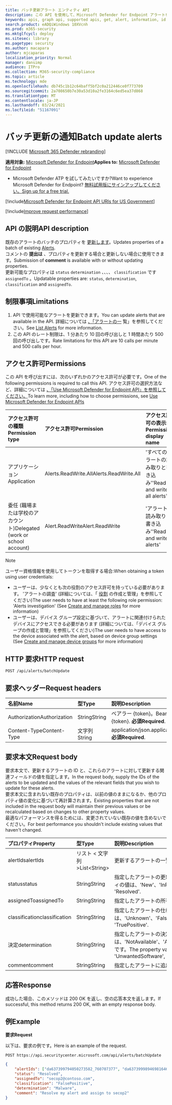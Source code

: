```yaml
---
title: バッチ更新アラート エンティティ API
description: この API を使用して、Microsoft Defender for Endpoint アラートをバッチで更新する方法について説明します。 状態、決定、分類、および assignedTo プロパティを更新できます。
keywords: apis, graph api, supported apis, get, alert, information, id
search.product: eADQiWindows 10XVcnh
ms.prod: m365-security
ms.mktglfcycl: deploy
ms.sitesec: library
ms.pagetype: security
ms.author: macapara
author: mjcaparas
localization_priority: Normal
manager: dansimp
audience: ITPro
ms.collection: M365-security-compliance
ms.topic: article
ms.technology: mde
ms.openlocfilehash: db745c1b12c64baff5bf2c0a212446ce0f773709
ms.sourcegitcommit: 2a708650b7e30a53d10a2fe3164c6ed5ea37d868
ms.translationtype: MT
ms.contentlocale: ja-JP
ms.lasthandoff: 03/24/2021
ms.locfileid: "51167091"
---
```

# <a name="batch-update-alerts"></a><span data-ttu-id="9bc50-105">バッチ更新の通知</span><span class="sxs-lookup"><span data-stu-id="9bc50-105">Batch update alerts</span></span>

[!INCLUDE [Microsoft 365 Defender rebranding](../../includes/microsoft-defender.md)]


<span data-ttu-id="9bc50-106">**適用対象:** [Microsoft Defender for Endpoint](https://go.microsoft.com/fwlink/p/?linkid=2154037)</span><span class="sxs-lookup"><span data-stu-id="9bc50-106">**Applies to:** [Microsoft Defender for Endpoint](https://go.microsoft.com/fwlink/p/?linkid=2154037)</span></span>

- <span data-ttu-id="9bc50-107">Microsoft Defender ATP を試してみたいですか?</span><span class="sxs-lookup"><span data-stu-id="9bc50-107">Want to experience Microsoft Defender for Endpoint?</span></span> [<span data-ttu-id="9bc50-108">無料試用版にサインアップしてください。</span><span class="sxs-lookup"><span data-stu-id="9bc50-108">Sign up for a free trial.</span></span>](https://www.microsoft.com/microsoft-365/windows/microsoft-defender-atp?ocid=docs-wdatp-exposedapis-abovefoldlink) 

[!include[Microsoft Defender for Endpoint API URIs for US Government](../../includes/microsoft-defender-api-usgov.md)]

[!include[Improve request performance](../../includes/improve-request-performance.md)]


## <a name="api-description"></a><span data-ttu-id="9bc50-109">API の説明</span><span class="sxs-lookup"><span data-stu-id="9bc50-109">API description</span></span>
<span data-ttu-id="9bc50-110">既存のアラートのバッチのプロパティを [更新します](alerts.md)。</span><span class="sxs-lookup"><span data-stu-id="9bc50-110">Updates properties of a batch of existing [Alerts](alerts.md).</span></span>
<br><span data-ttu-id="9bc50-111">コメントの **提出は** 、プロパティを更新する場合と更新しない場合に使用できます。</span><span class="sxs-lookup"><span data-stu-id="9bc50-111">Submission of **comment** is available with or without updating properties.</span></span>
<br><span data-ttu-id="9bc50-112">更新可能なプロパティは `status` `determination` 、、、、 `classification` です `assignedTo` 。</span><span class="sxs-lookup"><span data-stu-id="9bc50-112">Updatable properties are: `status`, `determination`, `classification` and `assignedTo`.</span></span>


## <a name="limitations"></a><span data-ttu-id="9bc50-113">制限事項</span><span class="sxs-lookup"><span data-stu-id="9bc50-113">Limitations</span></span>
1. <span data-ttu-id="9bc50-114">API で使用可能なアラートを更新できます。</span><span class="sxs-lookup"><span data-stu-id="9bc50-114">You can update alerts that are available in the API.</span></span> <span data-ttu-id="9bc50-115">詳細については [、「アラートの一](get-alerts.md) 覧」を参照してください。</span><span class="sxs-lookup"><span data-stu-id="9bc50-115">See [List Alerts](get-alerts.md) for more information.</span></span>
2. <span data-ttu-id="9bc50-116">この API のレート制限は、1 分あたり 10 回の呼び出しと 1 時間あたり 500 回の呼び出しです。</span><span class="sxs-lookup"><span data-stu-id="9bc50-116">Rate limitations for this API are 10 calls per minute and 500 calls per hour.</span></span>


## <a name="permissions"></a><span data-ttu-id="9bc50-117">アクセス許可</span><span class="sxs-lookup"><span data-stu-id="9bc50-117">Permissions</span></span>
<span data-ttu-id="9bc50-118">この API を呼び出すには、次のいずれかのアクセス許可が必要です。</span><span class="sxs-lookup"><span data-stu-id="9bc50-118">One of the following permissions is required to call this API.</span></span> <span data-ttu-id="9bc50-119">アクセス許可の選択方法など、詳細については [、「Use Microsoft Defender for Endpoint API」を参照してください。](apis-intro.md)</span><span class="sxs-lookup"><span data-stu-id="9bc50-119">To learn more, including how to choose permissions, see [Use Microsoft Defender for Endpoint APIs](apis-intro.md)</span></span>

<span data-ttu-id="9bc50-120">アクセス許可の種類</span><span class="sxs-lookup"><span data-stu-id="9bc50-120">Permission type</span></span> |   <span data-ttu-id="9bc50-121">アクセス許可</span><span class="sxs-lookup"><span data-stu-id="9bc50-121">Permission</span></span>  |   <span data-ttu-id="9bc50-122">アクセス許可の表示名</span><span class="sxs-lookup"><span data-stu-id="9bc50-122">Permission display name</span></span>
:---|:---|:---
<span data-ttu-id="9bc50-123">アプリケーション</span><span class="sxs-lookup"><span data-stu-id="9bc50-123">Application</span></span> |   <span data-ttu-id="9bc50-124">Alerts.ReadWrite.All</span><span class="sxs-lookup"><span data-stu-id="9bc50-124">Alerts.ReadWrite.All</span></span> |  <span data-ttu-id="9bc50-125">'すべてのアラートの読み取りと書き込み'</span><span class="sxs-lookup"><span data-stu-id="9bc50-125">'Read and write all alerts'</span></span>
<span data-ttu-id="9bc50-126">委任 (職場または学校のアカウント)</span><span class="sxs-lookup"><span data-stu-id="9bc50-126">Delegated (work or school account)</span></span> | <span data-ttu-id="9bc50-127">Alert.ReadWrite</span><span class="sxs-lookup"><span data-stu-id="9bc50-127">Alert.ReadWrite</span></span> | <span data-ttu-id="9bc50-128">'アラートの読み取りと書き込み'</span><span class="sxs-lookup"><span data-stu-id="9bc50-128">'Read and write alerts'</span></span>

>[!Note]
> <span data-ttu-id="9bc50-129">ユーザー資格情報を使用してトークンを取得する場合:</span><span class="sxs-lookup"><span data-stu-id="9bc50-129">When obtaining a token using user credentials:</span></span>
>- <span data-ttu-id="9bc50-130">ユーザーは、少なくとも次の役割のアクセス許可を持っている必要があります。 'アラートの調査' (詳細については、「 [役割](user-roles.md) の作成と管理」を参照してください)</span><span class="sxs-lookup"><span data-stu-id="9bc50-130">The user needs to have at least the following role permission: 'Alerts investigation' (See [Create and manage roles](user-roles.md) for more information)</span></span>
>- <span data-ttu-id="9bc50-131">ユーザーは、デバイス グループ設定に基づいて、アラートに関連付けられたデバイスにアクセスできる必要[](machine-groups.md)があります (詳細については、「デバイス グループの作成と管理」を参照してください)</span><span class="sxs-lookup"><span data-stu-id="9bc50-131">The user needs to have access to the device associated with the alert, based on device group settings (See [Create and manage device groups](machine-groups.md) for more information)</span></span>

## <a name="http-request"></a><span data-ttu-id="9bc50-132">HTTP 要求</span><span class="sxs-lookup"><span data-stu-id="9bc50-132">HTTP request</span></span>
```http
POST /api/alerts/batchUpdate
```

## <a name="request-headers"></a><span data-ttu-id="9bc50-133">要求ヘッダー</span><span class="sxs-lookup"><span data-stu-id="9bc50-133">Request headers</span></span>

<span data-ttu-id="9bc50-134">名前</span><span class="sxs-lookup"><span data-stu-id="9bc50-134">Name</span></span> | <span data-ttu-id="9bc50-135">型</span><span class="sxs-lookup"><span data-stu-id="9bc50-135">Type</span></span> | <span data-ttu-id="9bc50-136">説明</span><span class="sxs-lookup"><span data-stu-id="9bc50-136">Description</span></span>
:---|:---|:---
<span data-ttu-id="9bc50-137">Authorization</span><span class="sxs-lookup"><span data-stu-id="9bc50-137">Authorization</span></span> | <span data-ttu-id="9bc50-138">String</span><span class="sxs-lookup"><span data-stu-id="9bc50-138">String</span></span> | <span data-ttu-id="9bc50-139">ベアラー {token}。</span><span class="sxs-lookup"><span data-stu-id="9bc50-139">Bearer {token}.</span></span> <span data-ttu-id="9bc50-140">**必須**</span><span class="sxs-lookup"><span data-stu-id="9bc50-140">**Required**.</span></span>
<span data-ttu-id="9bc50-141">Content-Type</span><span class="sxs-lookup"><span data-stu-id="9bc50-141">Content-Type</span></span> | <span data-ttu-id="9bc50-142">文字列</span><span class="sxs-lookup"><span data-stu-id="9bc50-142">String</span></span> | <span data-ttu-id="9bc50-143">application/json.</span><span class="sxs-lookup"><span data-stu-id="9bc50-143">application/json.</span></span> <span data-ttu-id="9bc50-144">**必須**</span><span class="sxs-lookup"><span data-stu-id="9bc50-144">**Required**.</span></span>


## <a name="request-body"></a><span data-ttu-id="9bc50-145">要求本文</span><span class="sxs-lookup"><span data-stu-id="9bc50-145">Request body</span></span>
<span data-ttu-id="9bc50-146">要求本文で、更新するアラートの ID と、これらのアラートに対して更新する関連フィールドの値を指定します。</span><span class="sxs-lookup"><span data-stu-id="9bc50-146">In the request body, supply the IDs of the alerts to be updated and the values of the relevant fields that you wish to update for these alerts.</span></span>
<br><span data-ttu-id="9bc50-147">要求本文に含まれない既存のプロパティは、以前の値のままになるか、他のプロパティ値の変化に基づいて再計算されます。</span><span class="sxs-lookup"><span data-stu-id="9bc50-147">Existing properties that are not included in the request body will maintain their previous values or be recalculated based on changes to other property values.</span></span> 
<br><span data-ttu-id="9bc50-148">最適なパフォーマンスを得るためには、変更されていない既存の値を含めないでください。</span><span class="sxs-lookup"><span data-stu-id="9bc50-148">For best performance you shouldn't include existing values that haven't changed.</span></span>

<span data-ttu-id="9bc50-149">プロパティ</span><span class="sxs-lookup"><span data-stu-id="9bc50-149">Property</span></span> | <span data-ttu-id="9bc50-150">型</span><span class="sxs-lookup"><span data-stu-id="9bc50-150">Type</span></span> | <span data-ttu-id="9bc50-151">説明</span><span class="sxs-lookup"><span data-stu-id="9bc50-151">Description</span></span>
:---|:---|:---
<span data-ttu-id="9bc50-152">alertIds</span><span class="sxs-lookup"><span data-stu-id="9bc50-152">alertIds</span></span> | <span data-ttu-id="9bc50-153">リスト &lt; 文字列&gt;</span><span class="sxs-lookup"><span data-stu-id="9bc50-153">List&lt;String&gt;</span></span>| <span data-ttu-id="9bc50-154">更新するアラートの一覧。</span><span class="sxs-lookup"><span data-stu-id="9bc50-154">A list of the IDs of the alerts to be updated.</span></span> <span data-ttu-id="9bc50-155">**Required**</span><span class="sxs-lookup"><span data-stu-id="9bc50-155">**Required**</span></span>
<span data-ttu-id="9bc50-156">status</span><span class="sxs-lookup"><span data-stu-id="9bc50-156">status</span></span> | <span data-ttu-id="9bc50-157">String</span><span class="sxs-lookup"><span data-stu-id="9bc50-157">String</span></span> | <span data-ttu-id="9bc50-158">指定したアラートの更新された状態を指定します。</span><span class="sxs-lookup"><span data-stu-id="9bc50-158">Specifies the updated status of the specified alerts.</span></span> <span data-ttu-id="9bc50-159">プロパティの値は、'New'、'InProgress'、および 'Resolved' です。</span><span class="sxs-lookup"><span data-stu-id="9bc50-159">The property values are: 'New', 'InProgress' and 'Resolved'.</span></span>
<span data-ttu-id="9bc50-160">assignedTo</span><span class="sxs-lookup"><span data-stu-id="9bc50-160">assignedTo</span></span> | <span data-ttu-id="9bc50-161">String</span><span class="sxs-lookup"><span data-stu-id="9bc50-161">String</span></span> | <span data-ttu-id="9bc50-162">指定したアラートの所有者</span><span class="sxs-lookup"><span data-stu-id="9bc50-162">Owner of the specified alerts</span></span>
<span data-ttu-id="9bc50-163">classification</span><span class="sxs-lookup"><span data-stu-id="9bc50-163">classification</span></span> | <span data-ttu-id="9bc50-164">String</span><span class="sxs-lookup"><span data-stu-id="9bc50-164">String</span></span> | <span data-ttu-id="9bc50-165">指定したアラートの仕様を指定します。</span><span class="sxs-lookup"><span data-stu-id="9bc50-165">Specifies the specification of the specified alerts.</span></span> <span data-ttu-id="9bc50-166">プロパティの値は、'Unknown'、'FalsePositive'、'TruePositive'です。</span><span class="sxs-lookup"><span data-stu-id="9bc50-166">The property values are: 'Unknown', 'FalsePositive', 'TruePositive'.</span></span> 
<span data-ttu-id="9bc50-167">決定</span><span class="sxs-lookup"><span data-stu-id="9bc50-167">determination</span></span> | <span data-ttu-id="9bc50-168">String</span><span class="sxs-lookup"><span data-stu-id="9bc50-168">String</span></span> | <span data-ttu-id="9bc50-169">指定したアラートの決定を指定します。</span><span class="sxs-lookup"><span data-stu-id="9bc50-169">Specifies the determination of the specified alerts.</span></span> <span data-ttu-id="9bc50-170">プロパティの値は、'NotAvailable'、'Apt'、'Malware'、'SecurityPersonnel'、'SecurityTesting'、'UnwantedSoftware'、'Other' です。</span><span class="sxs-lookup"><span data-stu-id="9bc50-170">The property values are: 'NotAvailable', 'Apt', 'Malware', 'SecurityPersonnel', 'SecurityTesting', 'UnwantedSoftware', 'Other'</span></span>
<span data-ttu-id="9bc50-171">comment</span><span class="sxs-lookup"><span data-stu-id="9bc50-171">comment</span></span> | <span data-ttu-id="9bc50-172">String</span><span class="sxs-lookup"><span data-stu-id="9bc50-172">String</span></span> | <span data-ttu-id="9bc50-173">指定したアラートに追加するコメント。</span><span class="sxs-lookup"><span data-stu-id="9bc50-173">Comment to be added to the specified alerts.</span></span>

## <a name="response"></a><span data-ttu-id="9bc50-174">応答</span><span class="sxs-lookup"><span data-stu-id="9bc50-174">Response</span></span>
<span data-ttu-id="9bc50-175">成功した場合、このメソッドは 200 OK を返し、空の応答本文を返します。</span><span class="sxs-lookup"><span data-stu-id="9bc50-175">If successful, this method returns 200 OK, with an empty response body.</span></span>


## <a name="example"></a><span data-ttu-id="9bc50-176">例</span><span class="sxs-lookup"><span data-stu-id="9bc50-176">Example</span></span>

<span data-ttu-id="9bc50-177">**要求**</span><span class="sxs-lookup"><span data-stu-id="9bc50-177">**Request**</span></span>

<span data-ttu-id="9bc50-178">以下は、要求の例です。</span><span class="sxs-lookup"><span data-stu-id="9bc50-178">Here is an example of the request.</span></span>

```http
POST https://api.securitycenter.microsoft.com/api/alerts/batchUpdate
```

```json
{
    "alertIds": ["da637399794050273582_760707377", "da637399989469816469_51697947354"],
    "status": "Resolved",
    "assignedTo": "secop2@contoso.com",
    "classification": "FalsePositive",
    "determination": "Malware",
    "comment": "Resolve my alert and assign to secop2"
}
```
